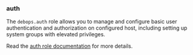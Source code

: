 ### auth

The `debops.auth` role allows you to manage and configure basic user
authentication and authorization on configured host, including setting
up system groups with elevated privileges.

Read the [auth role documentation](https://docs.debops.org/en/HEAD/ansible/roles/auth/) for more details.
